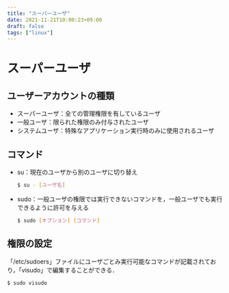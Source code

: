 ```yaml
---
title: "スーパーユーザ"
date: 2021-11-21T10:00:23+09:00
draft: false
tags: ["linux"] 
---
```

<!--more-->
# スーパーユーザ
## ユーザーアカウントの種類
- スーパーユーザ：全ての管理権限を有しているユーザ
- 一般ユーザ：限られた権限のみ付与されたユーザ
- システムユーザ：特殊なアプリケーション実行時のみに使用されるユーザ

## コマンド
- su：現在のユーザから別のユーザに切り替え
    ```bash
    $ su - [ユーザ名]
    ```
- sudo：一般ユーザの権限では実行できないコマンドを，一般ユーザでも実行できるように許可を与える
    ```bash
    $ sudo [オプション] [コマンド]
    ```

## 権限の設定
「/etc/sudoers」ファイルにユーザごとみ実行可能なコマンドが記載されており，「visudo」で編集することができる．
```bash
$ sudo visudo
```
